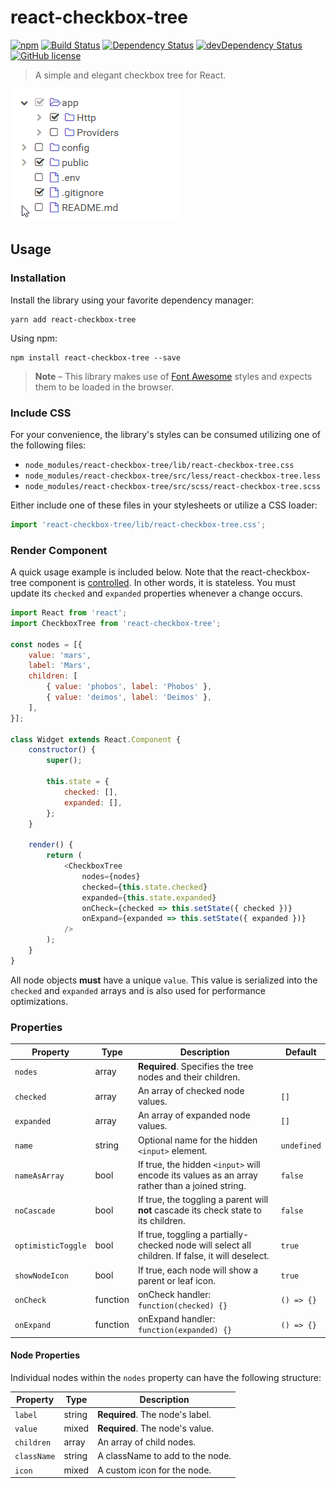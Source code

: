 # react-checkbox-tree

[![npm](https://img.shields.io/npm/v/react-checkbox-tree.svg?style=flat-square)](https://www.npmjs.com/package/react-checkbox-tree)
[![Build Status](https://img.shields.io/travis/jakezatecky/react-checkbox-tree/master.svg?style=flat-square)](https://travis-ci.org/jakezatecky/react-checkbox-tree)
[![Dependency Status](https://img.shields.io/david/jakezatecky/react-checkbox-tree.svg?style=flat-square)](https://david-dm.org/jakezatecky/react-checkbox-tree)
[![devDependency Status](https://david-dm.org/jakezatecky/react-checkbox-tree/dev-status.svg?style=flat-square)](https://david-dm.org/jakezatecky/react-checkbox-tree#info=devDependencies)
[![GitHub license](https://img.shields.io/badge/license-MIT-blue.svg?style=flat-square)](https://raw.githubusercontent.com/jakezatecky/react-checkbox-tree/master/LICENSE.txt)

> A simple and elegant checkbox tree for React.

![Demo](demo.gif)

## Usage

### Installation

Install the library using your favorite dependency manager:

``` shell
yarn add react-checkbox-tree
```

Using npm:

```
npm install react-checkbox-tree --save
```

> **Note** &ndash; This library makes use of [Font Awesome](http://fontawesome.io/) styles and expects them to be loaded in the browser.


### Include CSS

For your convenience, the library's styles can be consumed utilizing one of the following files:

* `node_modules/react-checkbox-tree/lib/react-checkbox-tree.css`
* `node_modules/react-checkbox-tree/src/less/react-checkbox-tree.less`
* `node_modules/react-checkbox-tree/src/scss/react-checkbox-tree.scss`

Either include one of these files in your stylesheets or utilize a CSS loader:

``` javascript
import 'react-checkbox-tree/lib/react-checkbox-tree.css';
```


### Render Component

A quick usage example is included below. Note that the react-checkbox-tree component is [controlled](https://facebook.github.io/react/docs/forms.html#controlled-components). In other words, it is stateless. You must update its `checked` and `expanded` properties whenever a change occurs.

``` javascript
import React from 'react';
import CheckboxTree from 'react-checkbox-tree';

const nodes = [{
    value: 'mars',
    label: 'Mars',
    children: [
        { value: 'phobos', label: 'Phobos' },
        { value: 'deimos', label: 'Deimos' },
    ],
}];

class Widget extends React.Component {
    constructor() {
        super();

        this.state = {
            checked: [],
            expanded: [],
        };
    }

    render() {
        return (
            <CheckboxTree
                nodes={nodes}
                checked={this.state.checked}
                expanded={this.state.expanded}
                onCheck={checked => this.setState({ checked })}
                onExpand={expanded => this.setState({ expanded })}
            />
        );
    }
}
```

All node objects **must** have a unique `value`. This value is serialized into the `checked` and `expanded` arrays and is also used for performance optimizations.

### Properties

| Property           | Type     | Description                                                                                      | Default     |
| ------------------ | -------- | ------------------------------------------------------------------------------------------------ | ----------- |
| `nodes`            | array    | **Required**. Specifies the tree nodes and their children.                                       |             |
| `checked`          | array    | An array of checked node values.                                                                 | `[]`        |
| `expanded`         | array    | An array of expanded node values.                                                                | `[]`        |
| `name`             | string   | Optional name for the hidden `<input>` element.                                                  | `undefined` |
| `nameAsArray`      | bool     | If true, the hidden `<input>` will encode its values as an array rather than a joined string.    | `false`     |
| `noCascade`        | bool     | If true, the toggling a parent will **not** cascade its check state to its children.             | `false`     |
| `optimisticToggle` | bool     | If true, toggling a partially-checked node will select all children. If false, it will deselect. | `true`      |
| `showNodeIcon`     | bool     | If true, each node will show a parent or leaf icon.                                              | `true`      |
| `onCheck`          | function | onCheck handler: `function(checked) {}`                                                          | `() => {}`  |
| `onExpand`         | function | onExpand handler: `function(expanded) {}`                                                        | `() => {}`  |

#### Node Properties

Individual nodes within the `nodes` property can have the following structure:

| Property    | Type   | Description                     |
| ----------- | ------ | ------------------------------- |
| `label`     | string | **Required**. The node's label. |
| `value`     | mixed  | **Required**. The node's value. |
| `children`  | array  | An array of child nodes.        |
| `className` | string | A className to add to the node. |
| `icon`      | mixed  | A custom icon for the node.     |
